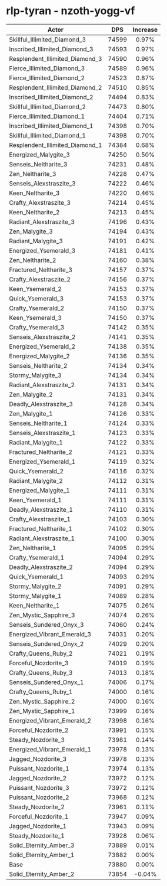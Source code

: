 # rlp-tyran - nzoth-yogg-vf
| Actor | DPS | Increase |
|---|:---:|:---:|
|Skillful_Illimited_Diamond_3|74599|0.97%|
|Inscribed_Illimited_Diamond_3|74593|0.97%|
|Resplendent_Illimited_Diamond_3|74590|0.96%|
|Fierce_Illimited_Diamond_3|74589|0.96%|
|Fierce_Illimited_Diamond_2|74523|0.87%|
|Resplendent_Illimited_Diamond_2|74510|0.85%|
|Inscribed_Illimited_Diamond_2|74494|0.83%|
|Skillful_Illimited_Diamond_2|74473|0.80%|
|Fierce_Illimited_Diamond_1|74404|0.71%|
|Inscribed_Illimited_Diamond_1|74398|0.70%|
|Skillful_Illimited_Diamond_1|74398|0.70%|
|Resplendent_Illimited_Diamond_1|74384|0.68%|
|Energized_Malygite_3|74250|0.50%|
|Senseis_Neltharite_3|74231|0.48%|
|Zen_Neltharite_3|74228|0.47%|
|Senseis_Alexstraszite_3|74222|0.46%|
|Keen_Neltharite_3|74220|0.46%|
|Crafty_Alexstraszite_3|74214|0.45%|
|Keen_Neltharite_2|74213|0.45%|
|Radiant_Alexstraszite_3|74196|0.43%|
|Zen_Malygite_3|74194|0.43%|
|Radiant_Malygite_3|74191|0.42%|
|Energized_Ysemerald_3|74181|0.41%|
|Zen_Neltharite_2|74160|0.38%|
|Fractured_Neltharite_3|74157|0.37%|
|Crafty_Alexstraszite_2|74156|0.37%|
|Keen_Ysemerald_2|74153|0.37%|
|Quick_Ysemerald_3|74153|0.37%|
|Crafty_Ysemerald_2|74150|0.37%|
|Keen_Ysemerald_3|74150|0.37%|
|Crafty_Ysemerald_3|74142|0.35%|
|Senseis_Alexstraszite_2|74141|0.35%|
|Energized_Ysemerald_2|74138|0.35%|
|Energized_Malygite_2|74136|0.35%|
|Senseis_Neltharite_2|74134|0.34%|
|Stormy_Malygite_3|74134|0.34%|
|Radiant_Alexstraszite_2|74131|0.34%|
|Zen_Malygite_2|74131|0.34%|
|Deadly_Alexstraszite_3|74128|0.34%|
|Zen_Malygite_1|74126|0.33%|
|Senseis_Neltharite_1|74124|0.33%|
|Senseis_Alexstraszite_1|74123|0.33%|
|Radiant_Malygite_1|74122|0.33%|
|Fractured_Neltharite_2|74121|0.33%|
|Energized_Ysemerald_1|74119|0.32%|
|Quick_Ysemerald_2|74116|0.32%|
|Radiant_Malygite_2|74112|0.31%|
|Energized_Malygite_1|74111|0.31%|
|Keen_Ysemerald_1|74111|0.31%|
|Deadly_Alexstraszite_1|74110|0.31%|
|Crafty_Alexstraszite_1|74103|0.30%|
|Fractured_Neltharite_1|74102|0.30%|
|Radiant_Alexstraszite_1|74100|0.30%|
|Zen_Neltharite_1|74095|0.29%|
|Crafty_Ysemerald_1|74094|0.29%|
|Deadly_Alexstraszite_2|74094|0.29%|
|Quick_Ysemerald_1|74093|0.29%|
|Stormy_Malygite_2|74091|0.29%|
|Stormy_Malygite_1|74089|0.28%|
|Keen_Neltharite_1|74075|0.26%|
|Zen_Mystic_Sapphire_3|74074|0.26%|
|Senseis_Sundered_Onyx_3|74060|0.24%|
|Energized_Vibrant_Emerald_3|74031|0.20%|
|Senseis_Sundered_Onyx_2|74029|0.20%|
|Crafty_Queens_Ruby_2|74021|0.19%|
|Forceful_Nozdorite_3|74019|0.19%|
|Crafty_Queens_Ruby_3|74013|0.18%|
|Senseis_Sundered_Onyx_1|74006|0.17%|
|Crafty_Queens_Ruby_1|74000|0.16%|
|Zen_Mystic_Sapphire_2|74000|0.16%|
|Zen_Mystic_Sapphire_1|73999|0.16%|
|Energized_Vibrant_Emerald_2|73998|0.16%|
|Forceful_Nozdorite_2|73991|0.15%|
|Steady_Nozdorite_3|73981|0.14%|
|Energized_Vibrant_Emerald_1|73978|0.13%|
|Jagged_Nozdorite_3|73978|0.13%|
|Puissant_Nozdorite_1|73974|0.13%|
|Jagged_Nozdorite_2|73972|0.12%|
|Puissant_Nozdorite_3|73972|0.12%|
|Puissant_Nozdorite_2|73968|0.12%|
|Steady_Nozdorite_2|73961|0.11%|
|Forceful_Nozdorite_1|73947|0.09%|
|Jagged_Nozdorite_1|73943|0.09%|
|Steady_Nozdorite_1|73928|0.06%|
|Solid_Eternity_Amber_3|73889|0.01%|
|Solid_Eternity_Amber_1|73882|0.00%|
|Base|73880|0.00%|
|Solid_Eternity_Amber_2|73854|-0.04%|
